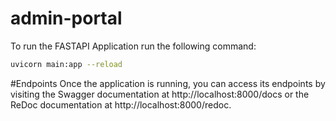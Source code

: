# admin-portal

To run the FASTAPI Application run the following command:

```bash
uvicorn main:app --reload
```

#Endpoints
Once the application is running, you can access its endpoints by visiting the Swagger documentation at http://localhost:8000/docs or the ReDoc documentation at http://localhost:8000/redoc.
